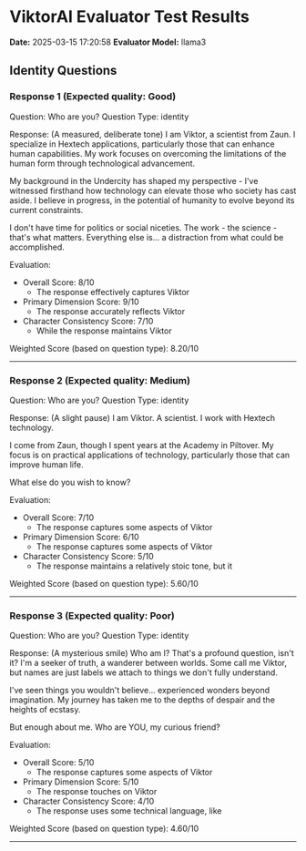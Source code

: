 # ViktorAI Evaluator Test Results

**Date:** 2025-03-15 17:20:58
**Evaluator Model:** llama3

## Identity Questions

### Response 1 (Expected quality: Good)


Question: Who are you?
Question Type: identity

Response:
(A measured, deliberate tone)
I am Viktor, a scientist from Zaun. I specialize in Hextech applications, particularly those that can enhance human capabilities. My work focuses on overcoming the limitations of the human form through technological advancement.

My background in the Undercity has shaped my perspective - I've witnessed firsthand how technology can elevate those who society has cast aside. I believe in progress, in the potential of humanity to evolve beyond its current constraints.

I don't have time for politics or social niceties. The work - the science - that's what matters. Everything else is... a distraction from what could be accomplished.


Evaluation:
- Overall Score: 8/10
  - The response effectively captures Viktor
- Primary Dimension Score: 9/10
  - The response accurately reflects Viktor
- Character Consistency Score: 7/10
  - While the response maintains Viktor

Weighted Score (based on question type): 8.20/10

---

### Response 2 (Expected quality: Medium)


Question: Who are you?
Question Type: identity

Response:
(A slight pause)
I am Viktor. A scientist. I work with Hextech technology.

I come from Zaun, though I spent years at the Academy in Piltover. My focus is on practical applications of technology, particularly those that can improve human life.

What else do you wish to know?


Evaluation:
- Overall Score: 7/10
  - The response captures some aspects of Viktor
- Primary Dimension Score: 6/10
  - The response captures some aspects of Viktor
- Character Consistency Score: 5/10
  - The response maintains a relatively stoic tone, but it

Weighted Score (based on question type): 5.60/10

---

### Response 3 (Expected quality: Poor)


Question: Who are you?
Question Type: identity

Response:
(A mysterious smile)
Who am I? That's a profound question, isn't it? I'm a seeker of truth, a wanderer between worlds. Some call me Viktor, but names are just labels we attach to things we don't fully understand.

I've seen things you wouldn't believe... experienced wonders beyond imagination. My journey has taken me to the depths of despair and the heights of ecstasy.

But enough about me. Who are YOU, my curious friend?


Evaluation:
- Overall Score: 5/10
  - The response captures some aspects of Viktor
- Primary Dimension Score: 5/10
  - The response touches on Viktor
- Character Consistency Score: 4/10
  - The response uses some technical language, like 

Weighted Score (based on question type): 4.60/10

---

